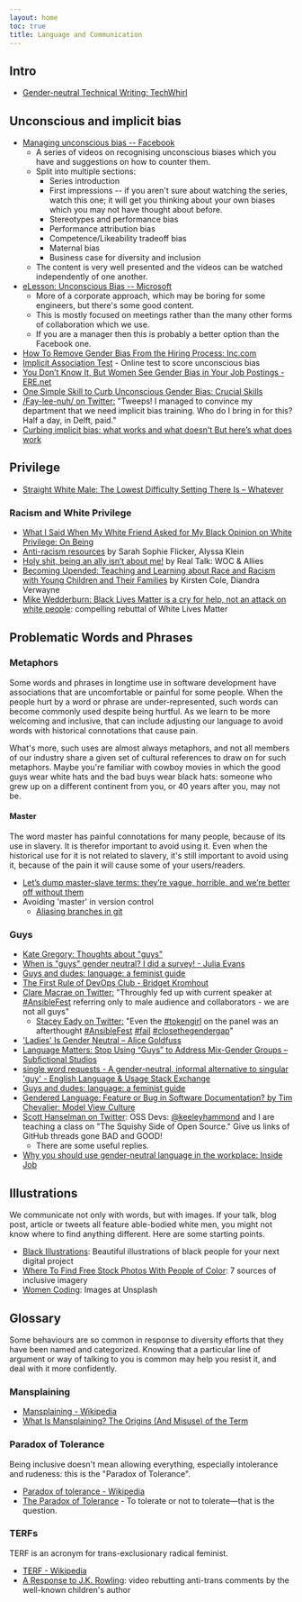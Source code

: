 ```yaml
---
layout: home
toc: true
title: Language and Communication
---
```


## Intro

* [Gender-neutral Technical Writing: TechWhirl](https://techwhirl.com/gender-neutral-technical-writing/)

<!-- ## Inclusion vs Diversity -->

<!-- ### Bringing people vs keeping them where they are -->

<!-- ## Equality -->

<!-- ## Micro-aggressions -->

## Unconscious and implicit bias

* [Managing unconscious bias -- Facebook](https://managingbias.fb.com/)
  * A series of videos on recognising unconscious biases which you have and suggestions on how to counter them.
  * Split into multiple sections:
    * Series introduction
    * First impressions -- if you aren't sure about watching the series, watch this one; it will get you thinking about your own biases which you may not have thought about before.
    * Stereotypes and performance bias
    * Performance attribution bias
    * Competence/Likeability tradeoff bias
    * Maternal bias
    * Business case for diversity and inclusion
   * The content is very well presented and the videos can be watched independently of one another.
* [eLesson: Unconscious Bias -- Microsoft](https://www.microsoft.com/en-us/diversity/training/default.aspx)
  * More of a corporate approach, which may be boring for some engineers, but there's some good content.
  * This is mostly focused on meetings rather than the many other forms of collaboration which we use.
  * If you are a manager then this is probably a better option than the Facebook one.
* [How To Remove Gender Bias From the Hiring Process: Inc.com](http://www.inc.com/will-yakowicz/how-to-help-end-gender-bias-while-hiring.html)
* [Implicit Association Test](https://implicit.harvard.edu/implicit/) - Online test to score unconscious bias
* [You Don’t Know It, But Women See Gender Bias in Your Job Postings - ERE.net](http://www.ere.net/2013/03/01/you-dont-know-it-but-women-see-gender-bias-in-your-job-postings/)
* [One Simple Skill to Curb Unconscious Gender Bias:  Crucial Skills](http://www.crucialskills.com/2015/08/one-simple-skill-to-curb-unconscious-gender-bias/)
* [/Fay-lee-nuh/ on Twitter:](https://twitter.com/Felienne/status/799604057577050113) "Tweeps! I managed to convince my department that we need implicit bias training. Who do I bring in for this? Half a day, in Delft, paid."
* [Curbing implicit bias: what works and what doesn't But here’s what does work](https://knowablemagazine.org/article/mind/2020/how-to-curb-implicit-bias)


## Privilege

* [Straight White Male: The Lowest Difficulty Setting There Is – Whatever](http://whatever.scalzi.com/2012/05/15/straight-white-male-the-lowest-difficulty-setting-there-is/)

### Racism and White Privilege

* [What I Said When My White Friend Asked for My Black Opinion on White Privilege:  On Being](https://onbeing.org/blog/what-i-said-when-my-white-friend-asked-for-my-black-opinion-on-white-privilege/)
* [Anti-racism resources](http://bit.ly/ANTIRACISMRESOURCES) by Sarah Sophie Flicker, Alyssa Klein
* [Holy shit, being an ally isn’t about me!](https://medium.com/@realtalkwocandallies/holy-shit-being-an-ally-isnt-about-me-ae2de5c47514) by Real Talk: WOC & Allies
* [Becoming Upended: Teaching and Learning about Race and Racism with Young Children and Their Families](https://www.naeyc.org/resources/pubs/yc/may2018/teaching-learning-race-and-racism) by Kirsten Cole, Diandra Verwayne
* [Mike Wedderburn: Black Lives Matter is a cry for help, not an attack on white people](https://www.skysports.com/football/news/11095/12013169/mike-wedderburn-black-lives-matter-is-a-cry-for-help-not-an-attack-on-white-people): compelling rebuttal of White Lives Matter

<!-- ## History -->

<!-- ## Pronouns -->

<!-- ### They -->

<!-- ### Neo-pronouns -->

## Problematic Words and Phrases

### Metaphors

Some words and phrases in longtime use in software development have associations that are uncomfortable or painful for some people. When the people hurt by a word or phrase are under-represented, such words can become commonly used despite being hurtful. As we learn to be more welcoming and inclusive, that can include adjusting our language to avoid words with historical connotations that cause pain. 

What's more, such uses are almost always metaphors, and not all members of our industry share a given set of cultural references to draw on for such metaphors. Maybe you're familiar with cowboy movies in which the good guys wear white hats and the bad buys wear black hats: someone who grew up on a different continent from you, or 40 years after you, may not be.

<!-- #### Blacklist -->

#### Master

The word master has painful connotations for many people, because of its use in slavery. It is therefor important to avoid using it. Even when the historical use for it is not related to slavery, it's still important to avoid using it, because of the pain it will cause some of your users/readers.

* [Let’s dump master-slave terms: they’re vague, horrible, and we’re better off without them](https://cdm.link/2020/06/lets-dump-master-slave-terms/)
* Avoiding 'master' in version control
  * [Aliasing branches in git](https://stackoverflow.com/a/549949/104370)

### Guys

* [Kate Gregory: Thoughts about "guys"](http://www.gregcons.com/KateBlog/ThoughtsAboutGuys.aspx)
* [When is "guys" gender neutral? I did a survey! - Julia Evans](http://jvns.ca/blog/2013/12/27/guys-guys-guys/)
* [Guys and dudes:  language: a feminist guide](https://debuk.wordpress.com/2016/02/21/guys-and-dudes/)
* [The First Rule of DevOps Club - Bridget Kromhout](http://bridgetkromhout.com/blog/2014/11/03/the-first-rule-of-devops-club/)
* [Clare Macrae on Twitter:](https://twitter.com/ClareMacraeUK/status/700259853365858304?p=v) "Throughly fed up with current speaker at [#AnsibleFest](https://twitter.com/search/?q=%23AnsibleFest&s=hash) referring only to male audience and collaborators - we are not all guys"
	* [Stacey Eady on Twitter:](https://twitter.com/told_tedith/status/700346343533969409?p=v) "Even the [#tokengirl](https://twitter.com/search/?q=%23tokengirl&s=hash) on the panel was an afterthought [#AnsibleFest](https://twitter.com/search/?q=%23AnsibleFest&s=hash) [#fail](https://twitter.com/search/?q=%23fail&s=hash) [#closethegendergap](https://twitter.com/search/?q=%23closethegendergap&s=hash)"
* ['Ladies' Is Gender Neutral – Alice Goldfuss](http://blog.alicegoldfuss.com/ladies-is-gender-neutral/)
* [Language Matters: Stop Using “Guys” to Address Mix-Gender Groups – Subfictional Studios](https://subfictional.com/2012/07/02/language-matters-stop-using-guys-to-address-mix-gender-groups/)
* [single word requests - A gender-neutral, informal alternative to singular 'guy' - English Language & Usage Stack Exchange](http://english.stackexchange.com/questions/193702/a-gender-neutral-informal-alternative-to-singular-guy)
* [Guys and dudes:  language: a feminist guide](https://debuk.wordpress.com/2016/02/21/guys-and-dudes/)
* [Gendered Language: Feature or Bug in Software Documentation? by Tim Chevalier:  Model View Culture](https://modelviewculture.com/pieces/gendered-language-feature-or-bug-in-software-documentation)
* [Scott Hanselman on Twitter](https://twitter.com/shanselman/status/904793438238892032): OSS Devs: [@keeleyhammond](https://twitter.com/keeleyhammond) and I are teaching a class on "The Squishy Side of Open Source." Give us links of GitHub threads gone BAD and GOOD!
	* There are some useful replies.
* [Why you should use gender-neutral language in the workplace:  Inside Job](https://www.totaljobs.com/insidejob/gender-neutral-language-in-the-workplace/)

## Illustrations

We communicate not only with words, but with images. If your talk, blog post, article or tweets all feature able-bodied white men, you might not know where to find anything different. Here are some starting points.

* [Black Illustrations](https://www.blackillustrations.com): Beautiful illustrations of black people for your next digital project
* [Where To Find Free Stock Photos With People of Color](https://peopleofcolorintech.com/articles/where-to-find-free-stock-photos-with-people-of-color/): 7 sources of inclusive imagery
* [Women Coding](https://unsplash.com/s/photos/woman-coding): Images at Unsplash

## Glossary

Some behaviours are so common in response to diversity efforts that they have been named and categorized. Knowing that a particular line of argument or way of talking to you is common may help you resist it, and deal with it more confidently.

<!-- ### Gaslighting -->

### Mansplaining

* [Mansplaining - Wikipedia](https://en.m.wikipedia.org/wiki/Mansplaining)
* [What Is Mansplaining? The Origins (And Misuse) of the Term](http://www.makeuseof.com/tag/mansplaining-origins-misuse-term/)

### Paradox of Tolerance

Being inclusive doesn't mean allowing everything, especially intolerance and rudeness: this is the "Paradox of Tolerance".

* [Paradox of tolerance - Wikipedia](https://en.wikipedia.org/wiki/Paradox_of_tolerance)
* [The Paradox of Tolerance](https://bigthink.com/the-paradox-of-tolerance) - To tolerate or not to tolerate—that is the question.

<!-- ### Sealioning -->

### TERFs

TERF is an acronym for trans-exclusionary radical feminist.

* [TERF - Wikipedia](https://en.wikipedia.org/wiki/TERF)
* [A Response to J.K. Rowling](https://youtu.be/WfQQqqfvmv0): video rebutting anti-trans comments by the well-known children's author 

<!-- ### Tone-policing -->

